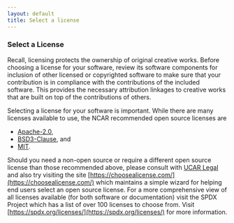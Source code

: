 ```yaml
---
layout: default
title: Select a license
---
```


### Select a License

Recall, licensing protects the ownership of original creative works.  Before choosing a license for your software, review its software components for inclusion of other licensed or copyrighted software to make sure that your contribution is in compliance with the contributions of the included software.  This provides the necessary attribution linkages to creative works that are built on top of the contributions of others.

Selecting a license for your software is important.  While there are many licenses available to use, the NCAR recommended open source licenses are 

* [Apache-2.0](https://opensource.org/licenses/Apache-2.0),
* [BSD3-Clause](https://opensource.org/licenses/BSD-3-Clause), and 
* [MIT](https://opensource.org/licenses/MIT).

Should you need a non-open source or require a different open source license than those recommended above, please consult with [UCAR Legal](https://internal.ucar.edu/counsel/about) and also try visiting the site [https://choosealicense.com/](https://choosealicense.com/) which maintains a simple wizard for helping end users select an open source license.  For a more comprehensive view of all licenses available (for both software or documentation) visit the SPDX Project which has a list of over 100 licenses to choose from.  Visit [https://spdx.org/licenses/](https://spdx.org/licenses/) for more information.